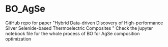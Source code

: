 # BO_AgSe
GitHub repo for paper "Hybrid Data-driven Discovery of High-performance Silver Selenide-based Thermoelectric Composites "
Check the jupyter notebook file for the whole process of BO for AgSe composition optimization
